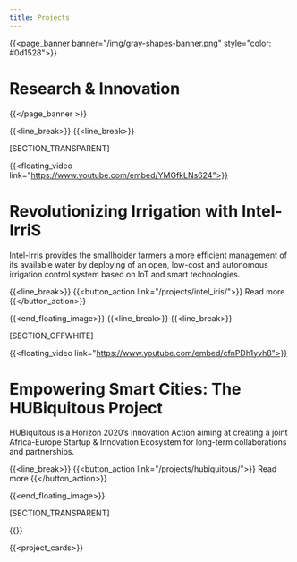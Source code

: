 ```yaml
---
title: Projects
---
```

{{<page_banner banner="/img/gray-shapes-banner.png" style="color: #0d1528">}}
# Research & Innovation
{{</page_banner >}}

{{<line_break>}}
{{<line_break>}}

[SECTION_TRANSPARENT]

{{<floating_video link="https://www.youtube.com/embed/YMGfkLNs624">}}

# Revolutionizing Irrigation with Intel-IrriS

Intel-Irris provides the smallholder farmers a more efficient management of its available water by deploying of an open, low-cost and autonomous irrigation control system based on IoT and smart technologies.

{{<line_break>}}
{{<button_action link="/projects/intel_iris/">}} Read more {{</button_action>}}

{{<end_floating_image>}}
{{<line_break>}}
{{<line_break>}}

[SECTION_OFFWHITE]

 <!-- {{<floating_image image="/projects/hubiquitous/hubiquitous-custom.webp" float="right" width="650px">}}  -->
{{<floating_video link="https://www.youtube.com/embed/cfnPDh1yvh8">}}

# Empowering Smart Cities: The HUBiquitous Project
HUBiquitous is a Horizon 2020’s Innovation Action aiming at creating a joint Africa-Europe Startup & Innovation Ecosystem for long-term collaborations and partnerships. 

{{<line_break>}}
{{<button_action link="/projects/hubiquitous/">}} Read more {{</button_action>}}

{{<end_floating_image>}}

[SECTION_TRANSPARENT]

{{<title>}} Our Projects {{</title>}}

{{<project_cards>}}

<!-- {{<subscribe_section>}} -->